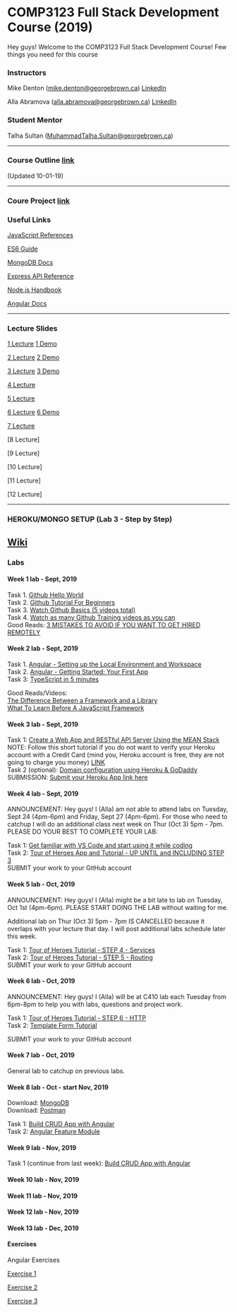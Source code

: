 # COMP3123 Full Stack Development Course (2019)

Hey guys! Welcome to the COMP3123 Full Stack Development Course! Few things you need for this course

### Instructors
Mike Denton (mike.denton@georgebrown.ca)  [LinkedIn](https://www.linkedin.com/in/mike-denton-1988597/)

Alla Abramova (alla.abramova@georgebrown.ca) [LinkedIn](https://www.linkedin.com/in/alla-abramova-4a652297/)

### Student Mentor

Talha Sultan (MuhammadTalha.Sultan@georgebrown.ca)

---

### Course Outline [link](https://docs.google.com/document/d/1lGIRS3KBx4Oj_T9QL_AZdJC5wmC7GRQT8C0CDIdLisA/edit?usp=sharing) 
(Updated 10-01-19)

---

### Coure Project [link](https://drive.google.com/file/d/18de8vQaykffl5Q1TGFLewAzqqNxizzyj/view?usp=sharing)

### Useful Links
[JavaScript References](developer.mozilla.org)

[ES6 Guide](https://flaviocopes.com/es6/)

[MongoDB Docs](https://docs.mongodb.com/manual/reference/method/js-collection/)

[Express API Reference](https://expressjs.com/en/4x/api.html)

[Node.js Handbook](https://nodehandbook.com/)

[Angular Docs](https://angular.io/docs)


---

### Lecture Slides
[1 Lecture](https://drive.google.com/file/d/1d-3sb3lJrzd5k7i2fifx7XUePM8P4MoC/view?usp=sharing)
[1 Demo](https://drive.google.com/file/d/1g6miR1uyOrGRd3__EgHArS_Vf4TYNyKJ/view?usp=sharing)

[2 Lecture](https://drive.google.com/file/d/1jIKMkJQZpDI-i5OSI-nKmuNbLQ98Nah3/view?usp=sharing)
[2 Demo](https://drive.google.com/open?id=1JAsTgk_F__Rv-eEueynd6N-6Bw5CB_vH)

[3 Lecture](https://drive.google.com/open?id=1qijzLyb6H6Op1AXwBrYonlaCzp2ieuag)
[3 Demo](https://drive.google.com/open?id=1EUARVglOOUTNeSJWFduxKn6PWh1HtewO)

[4 Lecture](https://drive.google.com/file/d/1mKZm_9amGlsCESk-6BYLoD_l88l40uhI/view?usp=sharing)

[5 Lecture](https://drive.google.com/file/d/1n9jafSky0XnI6fWpFZK1xowwh7XMhLhb/view?usp=sharing)

[6 Lecture](https://drive.google.com/open?id=1Tvcccz4G6ge2ozh9NYjGp8WE8_WVhkU7)
[6 Demo](https://drive.google.com/open?id=1wjmQUwQa-5wX33EMedZ2x7GiwHfFQk4M)

[7 Lecture](https://drive.google.com/file/d/14awbBdQIm92MLr23ywHHKER9919MGMxK/view?usp=sharing)

[8 Lecture]

[9 Lecture]

[10 Lecture]

[11 Lecture]

[12 Lecture]

---
### HEROKU/MONGO SETUP (Lab 3 - Step by Step)
[Wiki](https://github.com/sultamuh/heroku_mean_stack/wiki)
---
### Labs

#### Week 1 lab - Sept, 2019  

Task 1. [Github Hello World](https://guides.github.com/activities/hello-world/)   
Task 2. [Github Tutorial For Beginners](https://youtu.be/0fKg7e37bQE)  
Task 3. [Watch Github Basics (5 videos total)](https://www.youtube.com/playlist?list=PLg7s6cbtAD165JTRsXh8ofwRw0PqUnkVH)  
Task 4. [Watch as many Github Training videos as you can](https://www.youtube.com/user/GitHubGuides/playlists)  
Good Reads: [3 MISTAKES TO AVOID IF YOU WANT TO GET HIRED REMOTELY](https://x-team.com/blog/mistakes-remote-developers/)


#### Week 2 lab - Sept, 2019  

Task 1. [Angular - Setting up the Local Environment and Workspace](https://angular.io/guide/setup-local)   
Task 2. [Angular - Getting Started: Your First App](https://angular.io/start)  
Task 3: [TypeScript in 5 minutes](https://www.typescriptlang.org/docs/handbook/typescript-in-5-minutes.html)   
   
Good Reads/Videos:  
[The Difference Between a Framework and a Library](https://www.freecodecamp.org/news/the-difference-between-a-framework-and-a-library-bd133054023f/)  
[What To Learn Before A JavaScript Framework](https://www.youtube.com/watch?v=qi9VQqYcXqY)   


#### Week 3 lab - Sept, 2019   

Task 1: [Create a Web App and RESTful API Server Using the MEAN Stack](https://devcenter.heroku.com/articles/mean-apps-restful-api)   
NOTE: Follow this short tutorial if you do not want to verify your Heroku account with a Credit Card (mind you, Heroku account is free, they are not going to charge you money) [LINK](https://medium.com/@naumanzafarchaudhry/using-mongodb-on-heroku-without-verifying-your-account-9053a8c42e3c)   
Task 2 (optional): [Domain configuration using Heroku & GoDaddy](https://github.com/IcaliaLabs/guides/wiki/Domain-configuration-using-Heroku-&-GoDaddy)  
SUBMISSION: [Submit your Heroku App link here](https://forms.gle/YWrgPZjMBW1GFaCV6)  


#### Week 4 lab - Sept, 2019   

ANNOUNCEMENT: Hey guys! I (Alla) am not able to attend labs on Tuesday, Sept 24 (4pm-6pm) and Friday, Sept 27 (4pm-6pm). For those who need to catchup I will do an additional class next week on Thur (Oct 3) 5pm - 7pm. PLEASE DO YOUR BEST TO COMPLETE YOUR LAB:

Task 1: [Get familiar with VS Code and start using it while coding](https://code.visualstudio.com/docs/getstarted/introvideos)   
Task 2: [Tour of Heroes App and Tutorial - UP UNTIL and INCLUDING STEP 3](https://angular.io/tutorial)  
SUBMIT your work to your GitHub account


#### Week 5 lab - Oct, 2019   

ANNOUNCEMENT: Hey guys! I (Alla) might be a bit late to lab on Tuesday, Oct 1st (4pm-6pm). PLEASE START DOING THE LAB without waiting for me.   

Additional lab on Thur (Oct 3) 5pm - 7pm IS CANCELLED because it overlaps with your lecture that day. I will post additional labs schedule later this week.
  
Task 1: [Tour of Heroes Tutorial - STEP 4 - Services](https://angular.io/tutorial/toh-pt4)   
Task 2: [Tour of Heroes Tutorial - STEP 5 - Routing](https://angular.io/tutorial/toh-pt5)   
SUBMIT your work to your GitHub account

#### Week 6 lab - Oct, 2019   

ANNOUNCEMENT: Hey guys! I (Alla) will be at C410 lab each Tuesday from 6pm-8pm to help you with labs, questions and project work.
  
Task 1: [Tour of Heroes Tutorial - STEP 6 - HTTP](https://angular.io/tutorial/toh-pt6)   
Task 2: [Template Form Tutorial](https://angular.io/guide/forms)

SUBMIT your work to your GitHub account
   
#### Week 7 lab - Oct, 2019   
General lab to catchup on previous labs.   

#### Week 8 lab - Oct - start Nov, 2019  

Download: [MongoDB](https://www.mongodb.com/download-center/community?jmp=docs)   
Download: [Postman](https://www.getpostman.com/)   

Task 1: [Build CRUD App with Angular](https://www.positronx.io/angular-8-mean-stack-tutorial-build-crud-angular-material/)   
Task 2: [Angular Feature Module](https://angular.io/guide/feature-modules)   
   
#### Week 9 lab - Nov, 2019   

Task 1 (continue from last week): [Build CRUD App with Angular](https://www.positronx.io/angular-8-mean-stack-tutorial-build-crud-angular-material/)   


#### Week 10 lab - Nov, 2019   
#### Week 11 lab - Nov, 2019   
#### Week 12 lab - Nov, 2019   
#### Week 13 lab - Dec, 2019   

#### Exercises
Angular Exercises

[Exercise 1](https://drive.google.com/file/d/1I2wumsuKXGcjNmv_Nuq_y1gGH0NyYo4w/view?usp=sharing)

[Exercise 2](https://docs.google.com/document/d/1JEQprNf593Taj0fgxrPJ4T-ANnZftgl-j-EMiao5mHI/edit?usp=sharing)

[Exercise 3](https://drive.google.com/file/d/1IriyZ-0objIr4YQoXiBVm-wYZnhox6II/view?usp=sharing)
